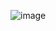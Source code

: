 ![image](https://github.com/HenryWJL/Reference/assets/114377159/6226cbb9-df3e-405a-b6b2-9ff8702eb413)


